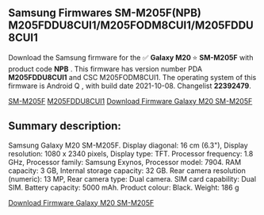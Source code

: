 <h2>Samsung Firmwares SM-M205F(NPB) M205FDDU8CUI1/M205FODM8CUI1/M205FDDU8CUI1</h2>
Download the Samsung firmware for the ✅ <strong>Galaxy M20 </strong> ⭐ <strong>SM-M205F</strong> with product code <strong>NPB</strong> . This firmware has version number PDA <strong>M205FDDU8CUI1</strong> and CSC M205FODM8CUI1. The operating system of this firmware is Android Q , with build date 2021-10-08. Changelist <strong>22392479</strong>.


[SM-M205F](https://samfirm.shop/samsung/model/SM-M205F)
[M205FDDU8CUI1](https://samfirm.shop/samsung/pda/M205FDDU8CUI1)
[Download Firmware Galaxy M20 SM-M205F](https://samfirm.shop/samsung/firmware/463951)
<h2>Summary description:</h2>
<p>Samsung Galaxy M20 SM-M205F. Display diagonal: 16 cm (6.3"), Display resolution: 1080 x 2340 pixels, Display type: TFT. Processor frequency: 1.8 GHz, Processor family: Samsung Exynos, Processor model: 7904. RAM capacity: 3 GB, Internal storage capacity: 32 GB. Rear camera resolution (numeric): 13 MP, Rear camera type: Dual camera. SIM card capability: Dual SIM. Battery capacity: 5000 mAh. Product colour: Black. Weight: 186 g</p>


[Download Firmware Galaxy M20 SM-M205F](https://samfirm.shop/samsung/firmware/463951)
